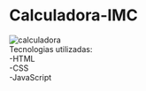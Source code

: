 # Calculadora-IMC
![calculadora](https://github.com/DevHyagooc/Calculadora-IMC/assets/153792748/5dca19ec-5972-4896-93ba-ce6c849af4ce)
<br>
Tecnologias utilizadas:<br>
-HTML<br>
-CSS<br>
-JavaScript<br>
